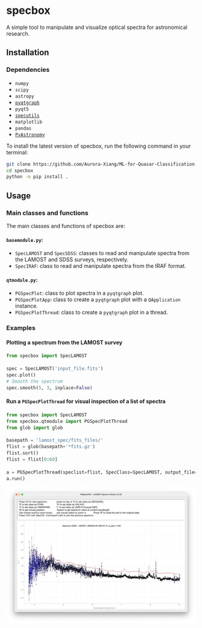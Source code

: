 # specbox
A simple tool to manipulate and visualize optical spectra for astronomical research.

## Installation
### Dependencies
- `numpy`
- `scipy`
- `astropy`
- [`pyqtgraph`](https://www.pyqtgraph.org/)
- `pyqt5`
- [`specutils`](https://specutils.readthedocs.io/en/stable/installation.html)
- `matplotlib`
- `pandas`
- [`PyAstronomy`](https://pyastronomy.readthedocs.io/en/latest/pyaCDoc/installingPyA.html)


To install the latest version of specbox, run the following command in your terminal:

```bash
git clone https://github.com/Aurora-Xiang/ML-for-Quasar-Classification.git
cd specbox
python -m pip install .
```

## Usage
### Main classes and functions
The main classes and functions of specbox are:
#### `basemodule.py`:
- `SpecLAMOST` and `SpecSDSS`: classes to read and manipulate spectra from the LAMOST and SDSS surveys, respectively.
- `SpecIRAF`: class to read and manipulate spectra from the IRAF format.
#### `qtmodule.py`:
- `PGSpecPlot`: class to plot spectra in a `pyqtgraph` plot.
- `PGSpecPlotApp`: class to create a `pyqtgraph` plot with a `QApplication` instance.
- `PGSpecPlotThread`: class to create a `pyqtgraph` plot in a thread.

### Examples
#### Plotting a spectrum from the LAMOST survey
```python
from specbox import SpecLAMOST

spec = SpecLAMOST('input_file.fits')
spec.plot()
# Smooth the spectrum
spec.smooth(5, 3, inplace=False)
```

#### Run a `PGSpecPlotThread` for visual inspection of a list of spectra
```python
from specbox import SpecLAMOST
from specbox.qtmodule import PGSpecPlotThread
from glob import glob

basepath = 'lamost_spec/fits_files/'
flist = glob(basepath+'*fits.gz')
flist.sort()
flist = flist[0:60]

a = PGSpecPlotThread(speclist=flist, SpecClass=SpecLAMOST, output_file='vi_output_test60.csv')
a.run()
```
<img src="specbox/docs/figs/PGSpecPlotThread_example.jpg" width="600">